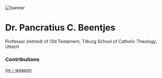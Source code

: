 <html><body><img id="banner" src="/sahd/images/banner.png" alt="banner" /></body></html>

# **Dr. Pancratius C. Beentjes**

Professor (retired) of Old Testament, Tilburg School of Catholic Theology, Utrech

### Contributions
[אָזֵן – weapon](../words/weapon.md)<br>